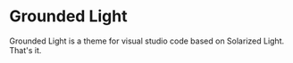 # Grounded Light
Grounded Light is a theme for visual studio code based on Solarized Light. That's it.

